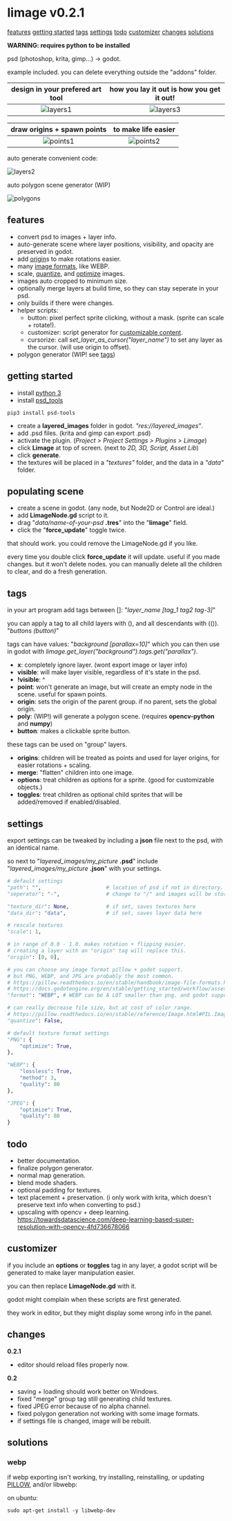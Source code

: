 
# limage v0.2.1

[features](#features)
[getting started](#getting-started)
[tags](#tags)
[settings](#settings)
[todo](#todo)
[customizer](#customizer)
[changes](#changes)
[solutions](#solutions)

**WARNING: requires python to be installed**

psd (photoshop, krita, gimp...) -> godot.

example included. you can delete everything outside the "addons" folder.

design in your prefered art tool | how you lay it out is how you get it out!
:-:|:-:
![layers1](./readme_images/layers1.png) | ![layers3](./readme_images/layers3.png)

draw origins + spawn points | to make life easier
:-:|:-:
![points1](./readme_images/points1.png) | ![points2](./readme_images/points2.png)

auto generate convenient code:

![layers2](./readme_images/layers2.png)

auto polygon scene generator (WIP)

![polygons](./readme_images/polygons.png)


## features

- convert psd to images + layer info.
- auto-generate scene where layer positions, visibility, and opacity are preserved in godot.
- add [origin](#tags)s to make rotations easier.
- many [image formats](https://pillow.readthedocs.io/en/stable/handbook/image-file-formats.html), like WEBP.
- scale, [quantize](https://pillow.readthedocs.io/en/stable/reference/Image.html#PIL.Image.Image.quantize), and [optimize](#settings) images.
- images auto cropped to minimum size.
- optionally merge layers at build time, so they can stay seperate in your psd.
- only builds if there were changes.
- helper scripts:
	- button: pixel perfect sprite clicking, without a mask. (sprite can scale + rotate!).
	- customizer: script generator for [customizable content](#customizer).
	- cursorize: call *set_layer_as_cursor("layer_name")* to set any layer as the cursor. (will use origin to offset).
- polygon generator (WIP! see [tags](#tags))


## getting started

- install [python 3](https://www.python.org/downloads/)
- install [psd_tools](https://psd-tools.readthedocs.io/en/latest/)

```
pip3 install psd-tools
```
- create a **layered_images** folder in godot. *"res://layered_images"*.
- add .psd files. (krita and gimp can export .psd)
- activate the plugin. (*Project > Project Settings > Plugins > Limage*)
- click **Limage** at top of screen. (next to *2D, 3D, Script, Asset Lib*)
- click **generate**.
- the textures will be placed in a *"textures"* folder, and the data in a *"data"* folder.


## populating scene

- create a scene in godot. (any node, but Node2D or Control are ideal.)
- add **LimageNode.gd** script to it.
- drag "*data/name-of-your-psd* **.tres**" into the "**limage**" field.
- click the "**force_update**" toggle twice.

that should work. you could remove the LimageNode.gd if you like.

every time you double click **force_update** it will update. useful if you made changes. but it won't delete nodes. you can manually delete all the children to clear, and do a fresh generation.


## tags

in your art program add tags between []: "*layer_name [tag_1 tag2 tag-3]*"

you can apply a tag to all child layers with (), and all descendants with (()). "*buttons (button)*"

tags can have values: "*background [parallax=10]*" which you can then use in godot with *limage.get_layer("background").tags.get("parallax")*.

- **x**: completely ignore layer. (wont export image or layer info)
- **visible**: will make layer visible, regardless of it's state in the psd.
- **!visible**: ^
- **point**: won't generate an image, but will create an empty node in the scene. useful for spawn points.
- **origin**: sets the origin of the parent group. if no parent, sets the global origin.
- **poly**: (WIP!) will generate a polygon scene. (requires **opencv-python** and **numpy**)
- **button**: makes a clickable sprite button.

these tags can be used on "group" layers.

- **origins**: children will be treated as points and used for layer origins, for easier rotations + scaling.
- **merge**: "flatten" children into one image.
- **options**: treat children as options for a sprite. (good for customizable objects.)
- **toggles**: treat children as optional child sprites that will be added/removed if enabled/disabled.


## settings

export settings can be tweaked by including a **json** file next to the psd, with an identical name.

so next to "*layered_images/my_picture* **.psd**" include "*layered_images/my_picture* **.json**" with your settings.

```python
# default settings
"path": "",						# location of psd if not in directory. (not implemented yet)
"seperator": "-",				# change to "/" and images will be stored in subfolders instead.

"texture_dir": None,			# if set, saves textures here
"data_dir": "data",				# if set, saves layer data here

# rescale textures
"scale": 1,

# in range of 0.0 - 1.0. makes rotation + flipping easier.
# creating a layer with an "origin" tag will replace this. 
"origin": [0, 0],

# you can choose any image format pillow + godot support.
# but PNG, WEBP, and JPG are probably the most common.
# https://pillow.readthedocs.io/en/stable/handbook/image-file-formats.html
# https://docs.godotengine.org/en/stable/getting_started/workflow/assets/importing_images.html
"format": "WEBP", # WEBP can be A LOT smaller than png. and godot supports it.

# can really decrease file size, but at cost of color range.
# https://pillow.readthedocs.io/en/stable/reference/Image.html#PIL.Image.Image.quantize
"quantize": False,

# default texture format settings
"PNG": {
	"optimize": True,
},

"WEBP": {
	"lossless": True,
	"method": 3,
	"quality": 80
},

"JPEG": {
	"optimize": True,
	"quality": 80
}
```

## todo
- better documentation.
- finalize polygon generator.
- normal map generation.
- blend mode shaders.
- optional padding for textures.
- text placement + preservation. (i only work with krita, which doesn't preserve text info when converting to psd.)
- upscaling with opencv + deep learning. https://towardsdatascience.com/deep-learning-based-super-resolution-with-opencv-4fd736678066


## customizer

if you include an **options** or **toggles** tag in any layer, a godot script will be generated to make layer manipulation easier.

you can then replace **LimageNode.gd** with it.

godot might complain when these scripts are first generated.

they work in editor, but they might display some wrong info in the panel.


## changes

**0.2.1**
- editor should reload files properly now.

**0.2**
- saving + loading should work better on Windows.
- fixed "merge" group tag still generating child textures.
- fixed JPEG error because of no alpha channel.
- fixed polygon generation not working with some image formats.
- if settings file is changed, image will be rebuilt.


## solutions

### webp

if webp exporting isn't working, try installing, reinstalling, or updating [PILLOW](https://pillow.readthedocs.io/en/stable/installation.html), and/or libwebp:

on ubuntu:

```
sudo apt-get install -y libwebp-dev
```
